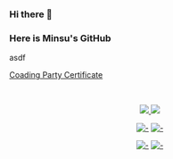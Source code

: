 ### Hi there 👋
### Here is Minsu's GitHub

asdf

<a href="https://github.com/RealMinsu/Coading-Party" target="_blank">Coading Party Certificate</a>

<br>

<p align="center">
  <a href="#">
    <img src="https://github-readme-stats.vercel.app/api?username=RealMinsu&show_icons=true&include_all_commits=true&line_height=33&count_private=true&theme=nord" />
    <img src="https://github-readme-stats.vercel.app/api/top-langs?username=RealMinsu&langs_count=4&count_private=true&theme=nord" />
  </a>
  
  <br>
  
</p>

<div align="center">
  
  [![-](https://github-readme-stats.vercel.app/api/pin/?show_owner=true&theme=nord&username=RealMinsu&repo=TypingGame)](https://github.com/RealMinsu/TypingGame)
  [![-](https://github-readme-stats.vercel.app/api/pin/?show_owner=true&theme=nord&username=RealMinsu&repo=RandomRock-paper-scissors)](https://github.com/RealMinsu/RandomRock-paper-scissors)
  
  [![-](https://github-readme-stats.vercel.app/api/pin/?show_owner=true&theme=nord&username=RealMinsu&repo=RealMinsu.github.io)](https://github.com/RealMinsu/RealMinsu.github.io)
  [![-](https://github-readme-stats.vercel.app/api/pin/?show_owner=true&theme=nord&username=RealMinsu&repo=T1Introduce.github.io)](https://github.com/RealMinsu/T1Introduce.github.io)
  
</div>
